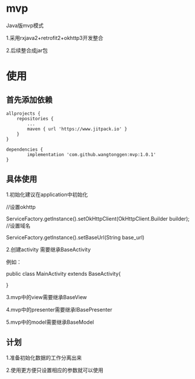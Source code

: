 # mvp
Java版mvp模式

1.采用rxjava2+retrofit2+okhttp3开发整合

2.后续整合成jar包

# 使用
## 首先添加依赖

    allprojects {
		repositories {
			...
			maven { url 'https://www.jitpack.io' }
		}
	}
	
    dependencies {
	        implementation 'com.github.wangtonggen:mvp:1.0.1'
	}
## 具体使用

1.初始化建议在application中初始化

//设置okhttp

ServiceFactory.getInstance().setOkHttpClient(OkHttpClient.Builder builder);
//设置域名

ServiceFactory.getInstance().setBaseUrl(String base_url)

2.创建activity 需要继承BaseActivity

例如：

public class MainActivity extends BaseActivity{

}

3.mvp中的view需要继承BaseView

4.mvp中的presenter需要继承IBasePresenter

5.mvp中的model需要继承BaseModel

## 计划
1.准备初始化数据的工作分离出来

2.使用更方便只设置相应的参数就可以使用
